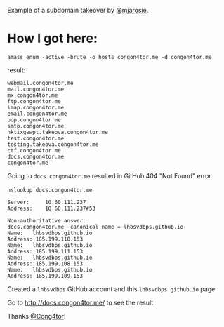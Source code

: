 Example of a subdomain takeover by [@mjarosie](https://twitter.com/mjarosie).

# How I got here:

`amass enum -active -brute -o hosts_congon4tor.me -d congon4tor.me`

result:
```
webmail.congon4tor.me
mail.congon4tor.me
mx.congon4tor.me
ftp.congon4tor.me
imap.congon4tor.me
email.congon4tor.me
pop.congon4tor.me
smtp.congon4tor.me
nktixgewpt.takeova.congon4tor.me
test.congon4tor.me
testing.takeova.congon4tor.me
ctf.congon4tor.me
docs.congon4tor.me
congon4tor.me
```

Going to `docs.congon4tor.me` resulted in GitHub 404 "Not Found" error.

`nslookup docs.congon4tor.me`:

```
Server:		10.60.111.237
Address:	10.60.111.237#53

Non-authoritative answer:
docs.congon4tor.me	canonical name = lhbsvdbps.github.io.
Name:	lhbsvdbps.github.io
Address: 185.199.110.153
Name:	lhbsvdbps.github.io
Address: 185.199.111.153
Name:	lhbsvdbps.github.io
Address: 185.199.108.153
Name:	lhbsvdbps.github.io
Address: 185.199.109.153
```

Created a `lhbsvdbps` GitHub account and this `lhbsvdbps.github.io` page.

Go to http://docs.congon4tor.me/ to see the result.

Thanks [@Cong4tor](https://twitter.com/Congon4tor)!